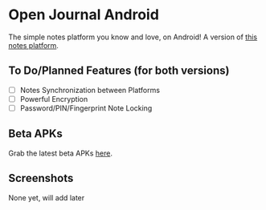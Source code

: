 # Open Journal Android
The simple notes platform you know and love, on Android! A version of [this notes platform](https://github.com/openssf/open-journal).
## To Do/Planned Features (for both versions)
- [ ] Notes Synchronization between Platforms
- [ ] Powerful Encryption
- [ ] Password/PIN/Fingerprint Note Locking
## Beta APKs
Grab the latest beta APKs [here](https://github.com/zanedb/open-journal-android/releases).
## Screenshots
None yet, will add later
